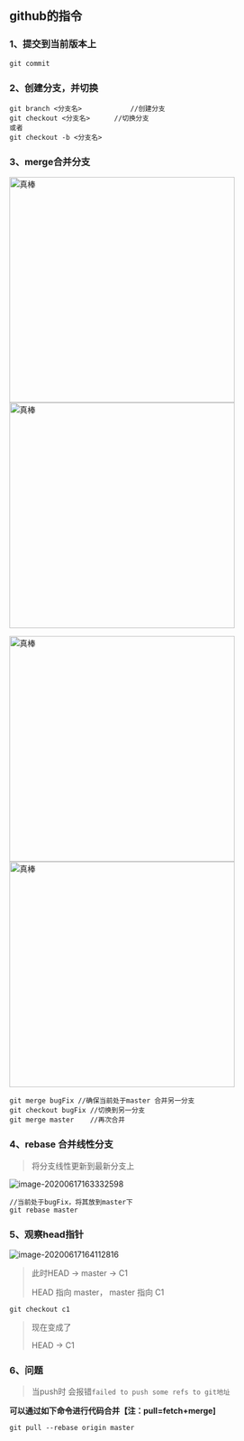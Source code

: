 ## github的指令

### 1、提交到当前版本上

```shell
git commit
```

### 2、创建分支，并切换

```shell
git branch <分支名>			//创建分支
git checkout <分支名>		//切换分支
或者	
git checkout -b <分支名>
```

### 3、merge合并分支

<img style="height:400px" src="C:\Users\59474\AppData\Roaming\Typora\typora-user-images/1.png"  alt="真棒" /><img style="height:400px" src="C:\Users\59474\AppData\Roaming\Typora\typora-user-images/2.png"  alt="真棒" />

<img style="height:400px" src="C:\Users\59474\AppData\Roaming\Typora\typora-user-images/3.png"  alt="真棒" /><img style="height:400px" src="C:\Users\59474\AppData\Roaming\Typora\typora-user-images/4.png"  alt="真棒" />

```shell
git merge bugFix //确保当前处于master 合并另一分支
git checkout bugFix //切换到另一分支
git merge master	//再次合并
```

### 4、rebase 合并线性分支

> 将分支线性更新到最新分支上

![image-20200617163332598](C:\Users\59474\AppData\Roaming\Typora\typora-user-images\image-20200617163332598.png)

```shell
//当前处于bugFix，将其放到master下
git rebase master
```

### 5、观察head指针

![image-20200617164112816](C:\Users\59474\AppData\Roaming\Typora\typora-user-images\image-20200617164112816.png)

> 此时HEAD -> master -> C1
>
> HEAD 指向 master， master 指向 C1

```shell
git checkout c1
```

>现在变成了
>
>HEAD -> C1

### 6、问题

>  当push时 会报错`failed to push some refs to git地址`

**可以通过如下命令进行代码合并【注：pull=fetch+merge]**

`git pull --rebase origin master`